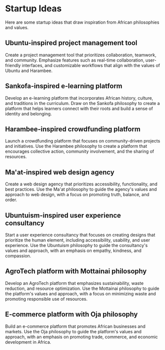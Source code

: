 # Startup Ideas

Here are some startup ideas that draw inspiration from African philosophies and values.

## Ubuntu-inspired project management tool

Create a project management tool that prioritizes collaboration, teamwork, and community. Emphasize features such as real-time collaboration, user-friendly interfaces, and customizable workflows that align with the values of Ubuntu and Harambee.

## Sankofa-inspired e-learning platform

Develop an e-learning platform that incorporates African history, culture, and traditions in the curriculum. Draw on the Sankofa philosophy to create a platform that helps learners connect with their roots and build a sense of identity and belonging.

## Harambee-inspired crowdfunding platform

Launch a crowdfunding platform that focuses on community-driven projects and initiatives. Use the Harambee philosophy to create a platform that encourages collective action, community involvement, and the sharing of resources.

## Ma'at-inspired web design agency

Create a web design agency that prioritizes accessibility, functionality, and best practices. Use the Ma'at philosophy to guide the agency's values and approach to web design, with a focus on promoting truth, balance, and order.

## Ubuntuism-inspired user experience consultancy

Start a user experience consultancy that focuses on creating designs that prioritize the human element, including accessibility, usability, and user experience. Use the Ubuntuism philosophy to guide the consultancy's values and approach, with an emphasis on empathy, kindness, and compassion.

## AgroTech platform with Mottainai philosophy

Develop an AgroTech platform that emphasizes sustainability, waste reduction, and resource optimization. Use the Mottainai philosophy to guide the platform's values and approach, with a focus on minimizing waste and promoting responsible use of resources.

## E-commerce platform with Oja philosophy

Build an e-commerce platform that promotes African businesses and markets. Use the Oja philosophy to guide the platform's values and approach, with an emphasis on promoting trade, commerce, and economic development in Africa.
